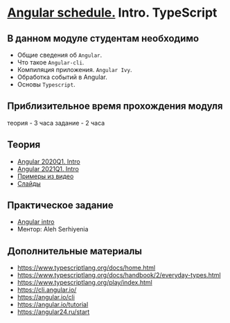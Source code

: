 # [Angular schedule.](../../) Intro. TypeScript
## В данном модуле студентам необходимо

- Общие сведения об `Angular`.
- Что такое `Angular-cli`.
- Компиляция приложения. `Angular Ivy`.
- Обработка событий в Angular.
- Основы `Typescript`.

## Приблизительное время прохождения модуля
теория - 3 часа
задание - 2 часа

## Теория

- [Angular 2020Q1. Intro](https://youtu.be/HoUq9xyfCAk)
- [Angular 2021Q1. Intro](https://youtu.be/VeDh-lBCgh0)
- [Примеры из видео](https://github.com/Pulya10c/angular-lectures-2021/tree/master/ts-intro/src)
- [Слайды](https://slides.com/alehserhyienia/angular-intro-typescript)

## Практическое задание
- [Angular intro](https://github.com/rolling-scopes-school/tasks/blob/master/tasks/angular/intro.md)
- Ментор: Aleh Serhiyenia

## Дополнительные материалы
- https://www.typescriptlang.org/docs/home.html
- https://www.typescriptlang.org/docs/handbook/2/everyday-types.html
- https://www.typescriptlang.org/play/index.html
- https://cli.angular.io/
- https://angular.io/cli
- https://angular.io/tutorial
- https://angular24.ru/start
